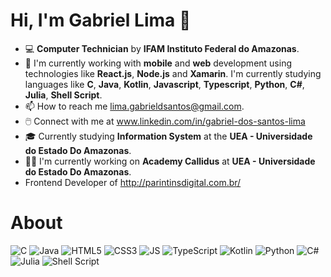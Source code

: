 # Hi, I'm Gabriel Lima :wave:

- :computer: **Computer Technician** by **IFAM Instituto Federal do Amazonas**.
- 🌱 I'm currently working with **mobile** and **web** development using technologies like **React.js**, **Node.js** and **Xamarin**. I'm currently studying languages like **C**, **Java**, **Kotlin**, **Javascript**, **Typescript**, **Python**, **C#**, **Julia**, **Shell Script**. 
- 📫 How to reach me lima.gabrieldsantos@gmail.com.
- 🖱️ Connect with me at www.linkedin.com/in/gabriel-dos-santos-lima
- 🎓 Currently studying **Information System** at the **UEA - Universidade do Estado Do Amazonas**.
- :office_worker: I'm currently working on **Academy Callidus** at **UEA - Universidade do Estado Do Amazonas**.
- Frontend Developer of http://parintinsdigital.com.br/

# About

![C](https://img.shields.io/badge/c-%2300599C.svg?style=for-the-badge&logo=c&logoColor=white)
![Java](https://img.shields.io/badge/Java-ED8B00?style=for-the-badge&logo=java&logoColor=white)
![HTML5](https://img.shields.io/badge/html5-%23E34F26.svg?style=for-the-badge&logo=html5&logoColor=white)
![CSS3](https://img.shields.io/badge/css3-%231572B6.svg?style=for-the-badge&logo=css3&logoColor=white)
![JS](https://img.shields.io/badge/JavaScript-323330?style=for-the-badge&logo=javascript&logoColor=F7DF1E)
![TypeScript](https://img.shields.io/badge/typescript-%23007ACC.svg?style=for-the-badge&logo=typescript&logoColor=white)
![Kotlin](https://img.shields.io/badge/kotlin-%237F52FF.svg?style=for-the-badge&logo=kotlin&logoColor=white)
![Python](https://img.shields.io/badge/python-3670A0?style=for-the-badge&logo=python&logoColor=ffdd54)
![C#](https://img.shields.io/badge/c%23-%23239120.svg?style=for-the-badge&logo=c-sharp&logoColor=white)
![Julia](https://img.shields.io/badge/-Julia-9558B2?style=for-the-badge&logo=julia&logoColor=white)
![Shell Script](https://img.shields.io/badge/shell_script-%23121011.svg?style=for-the-badge&logo=gnu-bash&logoColor=white)
